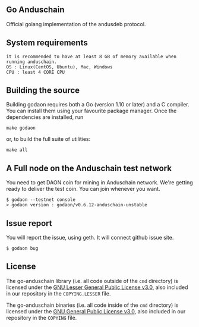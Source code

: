 ## Go Anduschain

Official golang implementation of the andusdeb protocol.

## System requirements

```
it is recommended to have at least 8 GB of memory available when running anduschain.
OS : Linux(CentOS, Ubuntu), Mac, Windows
CPU : least 4 CORE CPU
```

## Building the source

Building godaon requires both a Go (version 1.10 or later) and a C compiler.
You can install them using your favourite package manager.
Once the dependencies are installed, run

    make godaon

or, to build the full suite of utilities:

    make all
    
## A Full node on the Anduschain test network

You need to get DAON coin for mining in Anduschain network.
We're getting ready to deliver the test coin.
You can join whenever you want.

```
$ godaon --testnet console
> godaon version : godaon/v0.6.12-anduschain-unstable
```

## Issue report
You will report the issue, using geth. It will connect github issue site. 
```
$ godaon bug
```

## License

The go-anduschain library (i.e. all code outside of the `cmd` directory) is licensed under the
[GNU Lesser General Public License v3.0](https://www.gnu.org/licenses/lgpl-3.0.en.html), also
included in our repository in the `COPYING.LESSER` file.

The go-anduschain binaries (i.e. all code inside of the `cmd` directory) is licensed under the
[GNU General Public License v3.0](https://www.gnu.org/licenses/gpl-3.0.en.html), also included
in our repository in the `COPYING` file.
